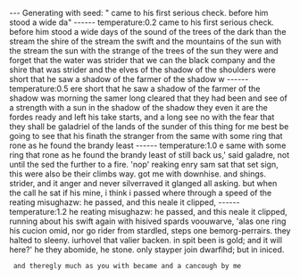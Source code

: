 --- Generating with seed: " came to his first serious check. before him stood a wide da"
------ temperature:0.2
 came to his first serious check. before him stood a wide days of the sound of the trees of the dark than the stream the shire of the stream the swift and the mountains of the sun with the stream the sun with the strange of the trees of the sun they were and forget that the water was strider that we can the black company and the shire that was strider and the elves of the shadow of the shoulders were short that he saw a shadow of the farmer of the shadow w
------ temperature:0.5
ere short that he saw a shadow of the farmer of the shadow was morning the samer long cleared that they had been and see of a strength with a sun in the shadow of the shadow they even it are the fordes ready and left his take starts, and a long see no with the fear that they shall be galadriel of the lands of the sunder of this thing for me best be going to see that his finath the stranger from the same with some ring that rone as he found the brandy least
------ temperature:1.0
e same with some ring that rone as he found the brandy least of still back us,' said galadre, not until the sed the further to a fire.
     'nop' reaking enry sam sat that set sign, this were also be their climbs way. got me with downhise. and shings. strider, and it anger and never silverraved it glanged all asking. but when the call he sat if his mine, i think i passed where through a speed of the reating misughazw: he passed, and this neale it clipped, 
------ temperature:1.2
he reating misughazw: he passed, and this neale it clipped, running about his swift again with hisived spards voouwarve, 'alas one ring his cucion omid, nor go rider from stardled, steps one bemorg-perrairs.
     they halted to sleeny.
     iurhovel that valier backen. in spit been is gold; and it will here?' he they abomide,
           he stone.
     only stayper join dwarfihd; but in iniced.

     and theregly much as you with became and a cancough by me
